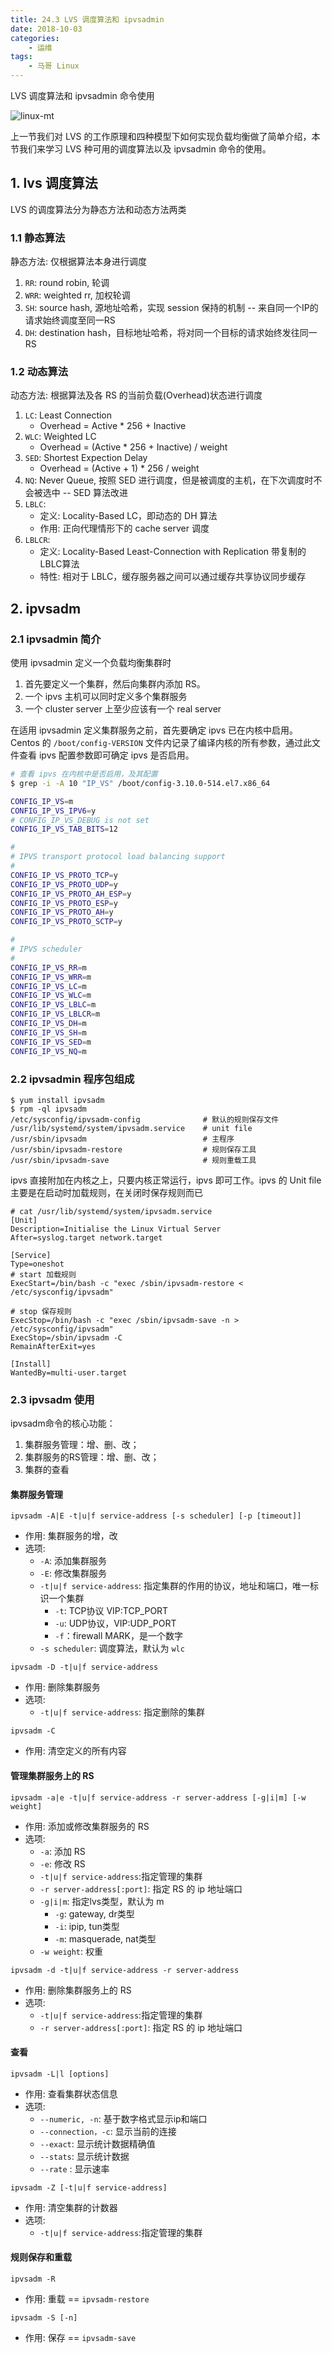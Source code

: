```yaml
---
title: 24.3 LVS 调度算法和 ipvsadmin
date: 2018-10-03
categories:
    - 运维
tags:
    - 马哥 Linux
---
```


LVS 调度算法和 ipvsadmin 命令使用

![linux-mt](/images/linux_mt/linux_slb.jpg)
<!-- more -->

上一节我们对 LVS 的工作原理和四种模型下如何实现负载均衡做了简单介绍，本节我们来学习 LVS 种可用的调度算法以及 ipvsadmin 命令的使用。

## 1. lvs 调度算法
LVS 的调度算法分为静态方法和动态方法两类
### 1.1 静态算法
静态方法: 仅根据算法本身进行调度
1. `RR`: round robin, 轮调
2. `WRR`: weighted rr, 加权轮调
3. `SH`: source hash, 源地址哈希，实现 session 保持的机制 -- 来自同一个IP的请求始终调度至同一RS
4. `DH`: destination hash，目标地址哈希，将对同一个目标的请求始终发往同一RS

### 1.2 动态算法
动态方法: 根据算法及各 RS 的当前负载(Overhead)状态进行调度
1. `LC`: Least Connection
    - Overhead = Active * 256 + Inactive
2. `WLC`: Weighted LC
    - Overhead = (Active * 256 + Inactive) / weight
3. `SED`: Shortest Expection Delay
    - Overhead = (Active + 1) * 256 / weight
4. `NQ`: Never Queue, 按照 SED 进行调度，但是被调度的主机，在下次调度时不会被选中 -- SED 算法改进
5. `LBLC`:
    - 定义: Locality-Based LC，即动态的 DH 算法
    - 作用: 正向代理情形下的 cache server 调度
6. `LBLCR`:
    - 定义: Locality-Based Least-Connection with Replication 带复制的LBLC算法
    - 特性: 相对于 LBLC，缓存服务器之间可以通过缓存共享协议同步缓存


## 2. ipvsadm
### 2.1 ipvsadmin 简介
使用 ipvsadmin 定义一个负载均衡集群时
1. 首先要定义一个集群，然后向集群内添加 RS。
2. 一个 ipvs 主机可以同时定义多个集群服务
3. 一个 cluster server 上至少应该有一个 real server

在适用 ipvsadmin 定义集群服务之前，首先要确定 ipvs 已在内核中启用。Centos 的 `/boot/config-VERSION` 文件内记录了编译内核的所有参数，通过此文件查看 ipvs 配置参数即可确定 ipvs 是否启用。

```bash
# 查看 ipvs 在内核中是否启用，及其配置
$ grep -i -A 10 "IP_VS" /boot/config-3.10.0-514.el7.x86_64

CONFIG_IP_VS=m
CONFIG_IP_VS_IPV6=y
# CONFIG_IP_VS_DEBUG is not set
CONFIG_IP_VS_TAB_BITS=12

#
# IPVS transport protocol load balancing support
#
CONFIG_IP_VS_PROTO_TCP=y
CONFIG_IP_VS_PROTO_UDP=y
CONFIG_IP_VS_PROTO_AH_ESP=y
CONFIG_IP_VS_PROTO_ESP=y
CONFIG_IP_VS_PROTO_AH=y
CONFIG_IP_VS_PROTO_SCTP=y

#
# IPVS scheduler
#
CONFIG_IP_VS_RR=m
CONFIG_IP_VS_WRR=m
CONFIG_IP_VS_LC=m
CONFIG_IP_VS_WLC=m
CONFIG_IP_VS_LBLC=m
CONFIG_IP_VS_LBLCR=m
CONFIG_IP_VS_DH=m
CONFIG_IP_VS_SH=m
CONFIG_IP_VS_SED=m
CONFIG_IP_VS_NQ=m
```

### 2.2 ipvsadmin 程序包组成
```
$ yum install ipvsadm
$ rpm -ql ipvsadm
/etc/sysconfig/ipvsadm-config              # 默认的规则保存文件
/usr/lib/systemd/system/ipvsadm.service    # unit file
/usr/sbin/ipvsadm                          # 主程序
/usr/sbin/ipvsadm-restore                  # 规则保存工具
/usr/sbin/ipvsadm-save                     # 规则重载工具
```

ipvs 直接附加在内核之上，只要内核正常运行，ipvs 即可工作。ipvs 的 Unit file 主要是在启动时加载规则，在关闭时保存规则而已

```
# cat /usr/lib/systemd/system/ipvsadm.service
[Unit]
Description=Initialise the Linux Virtual Server
After=syslog.target network.target

[Service]
Type=oneshot
# start 加载规则
ExecStart=/bin/bash -c "exec /sbin/ipvsadm-restore < /etc/sysconfig/ipvsadm"

# stop 保存规则
ExecStop=/bin/bash -c "exec /sbin/ipvsadm-save -n > /etc/sysconfig/ipvsadm"
ExecStop=/sbin/ipvsadm -C
RemainAfterExit=yes

[Install]
WantedBy=multi-user.target
```


### 2.3 ipvsadm 使用
ipvsadm命令的核心功能：
1. 集群服务管理：增、删、改；
2. 集群服务的RS管理：增、删、改；
3. 集群的查看

#### 集群服务管理
`ipvsadm -A|E -t|u|f service-address [-s scheduler] [-p [timeout]]`
- 作用: 集群服务的增，改
- 选项:
  - `-A`: 添加集群服务
  - `-E`: 修改集群服务
  - `-t|u|f service-address`: 指定集群的作用的协议，地址和端口，唯一标识一个集群
    - `-t`: TCP协议 VIP:TCP_PORT
    - `-u`: UDP协议，VIP:UDP_PORT
    - `-f`：firewall MARK，是一个数字
  - `-s scheduler`: 调度算法，默认为 `wlc`

`ipvsadm -D -t|u|f service-address`
- 作用: 删除集群服务
- 选项:
  - `-t|u|f service-address`: 指定删除的集群

`ipvsadm -C`
- 作用: 清空定义的所有内容

#### 管理集群服务上的 RS
`ipvsadm -a|e -t|u|f service-address -r server-address [-g|i|m] [-w weight]`
- 作用: 添加或修改集群服务的 RS
- 选项:
  - `-a`: 添加 RS
  - `-e`: 修改 RS
  - `-t|u|f service-address`:指定管理的集群
  - `-r server-address[:port]`: 指定 RS 的 ip 地址端口
  - `-g|i|m`: 指定lvs类型，默认为 m
    - `-g`: gateway, dr类型
    - `-i`: ipip, tun类型
    - `-m`: masquerade, nat类型
  - `-w weight`: 权重


`ipvsadm -d -t|u|f service-address -r server-address`
- 作用: 删除集群服务上的 RS
- 选项:
  - `-t|u|f service-address`:指定管理的集群
  - `-r server-address[:port]`: 指定 RS 的 ip 地址端口

#### 查看
`ipvsadm -L|l [options]`
- 作用: 查看集群状态信息
- 选项:
  - `--numeric, -n`: 基于数字格式显示ip和端口
  - `--connection，-c`: 显示当前的连接
  - `--exact`: 显示统计数据精确值  
  - `--stats`: 显示统计数据
  - `--rate` : 显示速率

`ipvsadm -Z [-t|u|f service-address]`
- 作用: 清空集群的计数器
- 选项:
  - `-t|u|f service-address`:指定管理的集群

#### 规则保存和重载
`ipvsadm -R`
- 作用: 重载 == `ipvsadm-restore`

`ipvsadm -S [-n]`
- 作用: 保存 == `ipvsadm-save`
